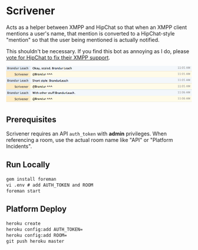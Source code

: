 # Scrivener

Acts as a helper between XMPP and HipChat so that when an XMPP client mentions a user's name, that mention is converted to a HipChat-style "mention" so that the user being mentioned is actually notified.

This shouldn't be necessary. If you find this bot as annoying as I do, please [vote for HipChat to fix their XMPP support](http://help.hipchat.com/forums/138883-suggestions/suggestions/2979786-xmpp-group-chat-nicknames).

![Example screenshot](example.png)

## Prerequisites

Scrivener requires an API `auth_token` with **admin** privileges. When referencing a room, use the actual room name like "API" or "Platform Incidents".

## Run Locally

```
gem install foreman
vi .env # add AUTH_TOKEN and ROOM
foreman start
```

## Platform Deploy

```
heroku create
heroku config:add AUTH_TOKEN=
heroku config:add ROOM=
git push heroku master
